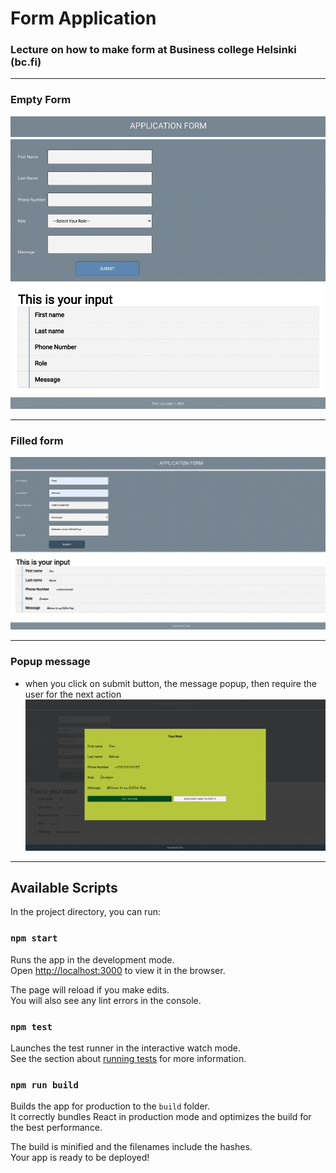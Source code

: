 # Form Application 

### Lecture on how to make form at Business college Helsinki (bc.fi)
---
### Empty Form 
![screenshot](/img/Form2.png)

---
### Filled form 
![screenshot](/img/Form.png)

---
### Popup message 
- when you click on submit button, the message popup, then require the user for the next action
![screenshot](/img/Popup.png)

---

## Available Scripts

In the project directory, you can run:

### `npm start`

Runs the app in the development mode.\
Open [http://localhost:3000](http://localhost:3000) to view it in the browser.

The page will reload if you make edits.\
You will also see any lint errors in the console.

### `npm test`

Launches the test runner in the interactive watch mode.\
See the section about [running tests](https://facebook.github.io/create-react-app/docs/running-tests) for more information.

### `npm run build`

Builds the app for production to the `build` folder.\
It correctly bundles React in production mode and optimizes the build for the best performance.

The build is minified and the filenames include the hashes.\
Your app is ready to be deployed!

